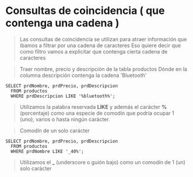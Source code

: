 # Consultas de coincidencia ( que contenga una cadena )

> Las consultas de coincidencia se utilizan para atraer información que íbamos a filtrar por una cadena de caracteres
> Eso quiere decir que como filtro vamos a explicitar que contenga cierta cadena de caracteres

> Traer nombre, precio y descripción de la tabla productos
> Dónde en la columna descripción contenga la cadena 'Bluetooth'

    SELECT prdNombre, prdPrecio, prdDescripcion  
      FROM productos  
      WHERE prdDescripcion LIKE '%bluetooth%';

> Utilizamos la palabra reservada **LIKE** y 
> además el carácter **%** (porcentaje) como una especie de comodín que podría ocupar 1 (uno), varios o hasta ningún carácter.

> Comodín de un solo carácter

    SELECT prdNombre, prdPrecio, prdDescripcion  
      FROM productos  
      WHERE prdNombre LIKE '_40%';

> Utilizamos el **_** (underscore o guión bajo)  como un comodín de 1 (un) solo carácter

